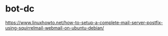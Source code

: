 # bot-dc
https://www.linuxhowto.net/how-to-setup-a-complete-mail-server-postfix-using-squirrelmail-webmail-on-ubuntu-debian/
